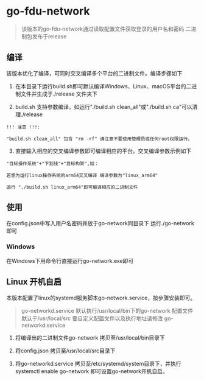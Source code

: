 # go-fdu-network

> 该版本的go-fdu-network通过读取配置文件获取登录的用户名和密码 二进制包发布于release

## 编译

该版本优化了编译，可同时交叉编译多个平台的二进制文件。编译步骤如下

1. 在本目录下运行build.sh即可默认编译Windows、Linux、macOS平台的二进制文件并生成于./release 文件夹下

2. build.sh 支持参数编译，如运行"./build.sh clean_all"或"./build.sh ca"可以清理./release

``` notice
!!! 注意 !!!:

"build.sh clean_all" 包含 "rm -rf" 请注意不要使用管理员或任何root权限运行。
```

3. 直接输入相应的交叉编译参数即可编译相应的平台。交叉编译参数示例如下

```notice
"目标操作系统"+"下划线"+"目标构架",如：

若想为运行linux操作系统的arm64交叉编译 编译参数为"linux_arm64"

运行 "./build.sh linux_arm64"即可编译相应的二进制文件
```

## 使用

在config.json中写入用户名密码并放于go-network同目录下 运行./go-network 即可

### Windows

在Windows下用命令行直接运行go-network.exe即可

## Linux 开机自启

本版本配置了linux的systemd服务脚本go-network.service，按步骤安装即可。

> go-networkd.service 默认执行/usr/local/bin下的go-network 配置文件默认于/usr/local/src 要自定义配置文件以及执行地址请修改 go-networkd.service

1. 将编译出的二进制文件go-network 拷贝至/usr/local/bin目录下

2. 将config.json 拷贝至/usr/local/src目录下

3. 将go-networkd.service 拷贝至/etc/systemd/system目录下，并执行 systemctl enable go-network 即可设置go-network开机自启。
